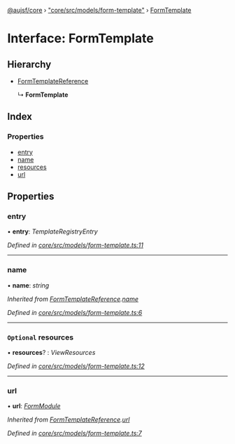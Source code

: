 [@aujsf/core](../README.md) › ["core/src/models/form-template"](../modules/_core_src_models_form_template_.md) › [FormTemplate](_core_src_models_form_template_.formtemplate.md)

# Interface: FormTemplate

## Hierarchy

* [FormTemplateReference](_core_src_models_form_template_.formtemplatereference.md)

  ↳ **FormTemplate**

## Index

### Properties

* [entry](_core_src_models_form_template_.formtemplate.md#entry)
* [name](_core_src_models_form_template_.formtemplate.md#name)
* [resources](_core_src_models_form_template_.formtemplate.md#optional-resources)
* [url](_core_src_models_form_template_.formtemplate.md#url)

## Properties

###  entry

• **entry**: *TemplateRegistryEntry*

*Defined in [core/src/models/form-template.ts:11](https://github.com/jbockle/au-jsonschema-form/blob/ffdfbe8/packages/core/src/models/form-template.ts#L11)*

___

###  name

• **name**: *string*

*Inherited from [FormTemplateReference](_core_src_models_form_template_.formtemplatereference.md).[name](_core_src_models_form_template_.formtemplatereference.md#name)*

*Defined in [core/src/models/form-template.ts:6](https://github.com/jbockle/au-jsonschema-form/blob/ffdfbe8/packages/core/src/models/form-template.ts#L6)*

___

### `Optional` resources

• **resources**? : *ViewResources*

*Defined in [core/src/models/form-template.ts:12](https://github.com/jbockle/au-jsonschema-form/blob/ffdfbe8/packages/core/src/models/form-template.ts#L12)*

___

###  url

• **url**: *[FormModule](../modules/_core_src_models_form_template_.md#formmodule)*

*Inherited from [FormTemplateReference](_core_src_models_form_template_.formtemplatereference.md).[url](_core_src_models_form_template_.formtemplatereference.md#url)*

*Defined in [core/src/models/form-template.ts:7](https://github.com/jbockle/au-jsonschema-form/blob/ffdfbe8/packages/core/src/models/form-template.ts#L7)*
